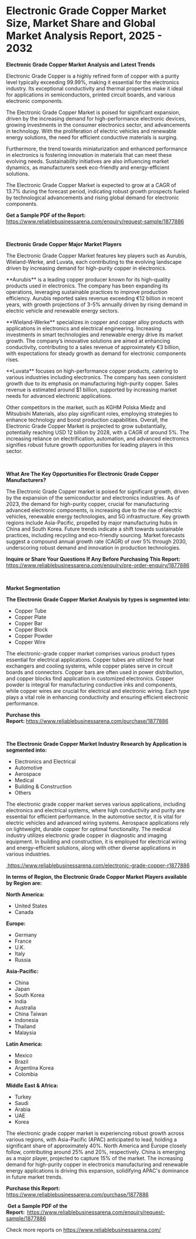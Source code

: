 <p><h1>Electronic Grade Copper Market Size, Market Share and Global Market Analysis Report, 2025 - 2032</h1></p><p><strong>Electronic Grade Copper Market Analysis and Latest Trends</strong></p>
<p><p>Electronic Grade Copper is a highly refined form of copper with a purity level typically exceeding 99.99%, making it essential for the electronics industry. Its exceptional conductivity and thermal properties make it ideal for applications in semiconductors, printed circuit boards, and various electronic components. </p><p>The Electronic Grade Copper Market is poised for significant expansion, driven by the increasing demand for high-performance electronic devices, growing investments in the consumer electronics sector, and advancements in technology. With the proliferation of electric vehicles and renewable energy solutions, the need for efficient conductive materials is surging. </p><p>Furthermore, the trend towards miniaturization and enhanced performance in electronics is fostering innovation in materials that can meet these evolving needs. Sustainability initiatives are also influencing market dynamics, as manufacturers seek eco-friendly and energy-efficient solutions. </p><p>The Electronic Grade Copper Market is expected to grow at a CAGR of 13.7% during the forecast period, indicating robust growth prospects fueled by technological advancements and rising global demand for electronic components.</p></p>
<p><strong>Get a Sample PDF of the Report:&nbsp;</strong> <a href="https://www.reliablebusinessarena.com/enquiry/request-sample/1877886?utm_campaign=2566&utm_medium=2&utm_source=Github&utm_content=ia&utm_term=28022025&utm_id=electronic-grade-copper">https://www.reliablebusinessarena.com/enquiry/request-sample/1877886</a></p>
<p>&nbsp;</p>
<p><strong>Electronic Grade Copper Major Market Players</strong></p>
<p><p>The Electronic Grade Copper Market features key players such as Aurubis, Wieland-Werke, and Luvata, each contributing to the evolving landscape driven by increasing demand for high-purity copper in electronics.</p><p>**Aurubis** is a leading copper producer known for its high-quality products used in electronics. The company has been expanding its operations, leveraging sustainable practices to improve production efficiency. Aurubis reported sales revenue exceeding €12 billion in recent years, with growth projections of 3-5% annually driven by rising demand in electric vehicle and renewable energy sectors.</p><p>**Wieland-Werke** specializes in copper and copper alloy products with applications in electronics and electrical engineering. Increasing investments in smart technologies and renewable energy drive its market growth. The company’s innovative solutions are aimed at enhancing conductivity, contributing to a sales revenue of approximately €3 billion, with expectations for steady growth as demand for electronic components rises.</p><p>**Luvata** focuses on high-performance copper products, catering to various industries including electronics. The company has seen consistent growth due to its emphasis on manufacturing high-purity copper. Sales revenue is estimated around $1 billion, supported by increasing market needs for advanced electronic applications.</p><p>Other competitors in the market, such as KGHM Polska Miedz and Mitsubishi Materials, also play significant roles, employing strategies to enhance technology and boost production capabilities. Overall, the Electronic Grade Copper Market is projected to grow substantially, potentially reaching USD 12 billion by 2028, with a CAGR of around 5%. The increasing reliance on electrification, automation, and advanced electronics signifies robust future growth opportunities for leading players in this sector.</p></p>
<p>&nbsp;</p>
<p><strong>What Are The Key Opportunities For Electronic Grade Copper Manufacturers?</strong></p>
<p><p>The Electronic Grade Copper market is poised for significant growth, driven by the expansion of the semiconductor and electronics industries. As of 2023, the demand for high-purity copper, crucial for manufacturing advanced electronic components, is increasing due to the rise of electric vehicles, renewable energy technologies, and 5G infrastructure. Key growth regions include Asia-Pacific, propelled by major manufacturing hubs in China and South Korea. Future trends indicate a shift towards sustainable practices, including recycling and eco-friendly sourcing. Market forecasts suggest a compound annual growth rate (CAGR) of over 5% through 2030, underscoring robust demand and innovation in production technologies.</p></p>
<p><strong>Inquire or Share Your Questions If Any Before Purchasing This Report:</strong> <a href="https://www.reliablebusinessarena.com/enquiry/pre-order-enquiry/1877886?utm_campaign=2566&utm_medium=2&utm_source=Github&utm_content=ia&utm_term=28022025&utm_id=electronic-grade-copper">https://www.reliablebusinessarena.com/enquiry/pre-order-enquiry/1877886</a></p>
<p>&nbsp;</p>
<p><strong>Market Segmentation</strong></p>
<p><strong>The Electronic Grade Copper Market Analysis by types is segmented into:</strong></p>
<p><ul><li>Copper Tube</li><li>Copper Plate</li><li>Copper Bar</li><li>Copper Block</li><li>Copper Powder</li><li>Copper Wire</li></ul></p>
<p><p>The electronic-grade copper market comprises various product types essential for electrical applications. Copper tubes are utilized for heat exchangers and cooling systems, while copper plates serve in circuit boards and connectors. Copper bars are often used in power distribution, and copper blocks find application in customized electronics. Copper powder is integral for manufacturing conductive inks and components, while copper wires are crucial for electrical and electronic wiring. Each type plays a vital role in enhancing conductivity and ensuring efficient electronic performance.</p></p>
<p><strong>Purchase this Report:&nbsp;</strong><a href="https://www.reliablebusinessarena.com/purchase/1877886?utm_campaign=2566&utm_medium=2&utm_source=Github&utm_content=ia&utm_term=28022025&utm_id=electronic-grade-copper">https://www.reliablebusinessarena.com/purchase/1877886</a></p>
<p>&nbsp;</p>
<p><strong>The Electronic Grade Copper Market Industry Research by Application is segmented into:</strong></p>
<p><ul><li>Electronics and Electrical</li><li>Automotive</li><li>Aerospace</li><li>Medical</li><li>Building & Construction</li><li>Others</li></ul></p>
<p><p>The electronic grade copper market serves various applications, including electronics and electrical systems, where high conductivity and purity are essential for efficient performance. In the automotive sector, it is vital for electric vehicles and advanced wiring systems. Aerospace applications rely on lightweight, durable copper for optimal functionality. The medical industry utilizes electronic grade copper in diagnostic and imaging equipment. In building and construction, it is employed for electrical wiring and energy-efficient solutions, along with other diverse applications in various industries.</p></p>
<p><a href="https://www.reliablebusinessarena.com/electronic-grade-copper-r1877886?utm_campaign=2566&utm_medium=2&utm_source=Github&utm_content=ia&utm_term=28022025&utm_id=electronic-grade-copper">&nbsp;https://www.reliablebusinessarena.com/electronic-grade-copper-r1877886</a></p>
<p><strong>In terms of Region, the Electronic Grade Copper Market Players available by Region are:</strong></p>
<p>
    <p> <strong> North America: </strong>
        <ul>
            <li>United States</li>
            <li>Canada</li>
        </ul>
        </p> 
    <p> <strong> Europe: </strong>
        <ul>
            <li>Germany</li>
            <li>France</li>
            <li>U.K.</li>
            <li>Italy</li>
            <li>Russia</li>
        </ul>
        </p> 
    <p> <strong> Asia-Pacific: </strong>
        <ul>
            <li>China</li>
            <li>Japan</li>
            <li>South Korea</li>
            <li>India</li>
            <li>Australia</li>
            <li>China Taiwan</li>
            <li>Indonesia</li>
            <li>Thailand</li>
            <li>Malaysia</li>
        </ul>
        </p> 
    <p> <strong> Latin America: </strong>
        <ul>
            <li>Mexico</li>
            <li>Brazil</li>
            <li>Argentina Korea</li>
            <li>Colombia</li>
        </ul>
        </p> 
    <p> <strong> Middle East & Africa: </strong>
        <ul>
            <li>Turkey</li>
            <li>Saudi</li>
            <li>Arabia</li>
            <li>UAE</li>
            <li>Korea</li>
        </ul>
    </p>
    </p>
<p><p>The electronic grade copper market is experiencing robust growth across various regions, with Asia-Pacific (APAC) anticipated to lead, holding a significant share of approximately 40%. North America and Europe closely follow, contributing around 25% and 20%, respectively. China is emerging as a major player, projected to capture 15% of the market. The increasing demand for high-purity copper in electronics manufacturing and renewable energy applications is driving this expansion, solidifying APAC's dominance in future market trends.</p></p>
<p><strong>Purchase this Report: </strong><a href="https://www.reliablebusinessarena.com/purchase/1877886?utm_campaign=2566&utm_medium=2&utm_source=Github&utm_content=ia&utm_term=28022025&utm_id=electronic-grade-copper">https://www.reliablebusinessarena.com/purchase/1877886</a></p>
<p>&nbsp;<strong>Get a Sample PDF of the Report:&nbsp;&nbsp;</strong><a href="https://www.reliablebusinessarena.com/enquiry/request-sample/1877886?utm_campaign=2566&utm_medium=2&utm_source=Github&utm_content=ia&utm_term=28022025&utm_id=electronic-grade-copper">https://www.reliablebusinessarena.com/enquiry/request-sample/1877886</a></p>
<p><strong></strong></p>
<p>Check more reports on <a href="https://www.reliablebusinessarena.com/?utm_campaign=2566&utm_medium=2&utm_source=Github&utm_content=ia&utm_term=28022025&utm_id=electronic-grade-copper">https://www.reliablebusinessarena.com/</a></p>